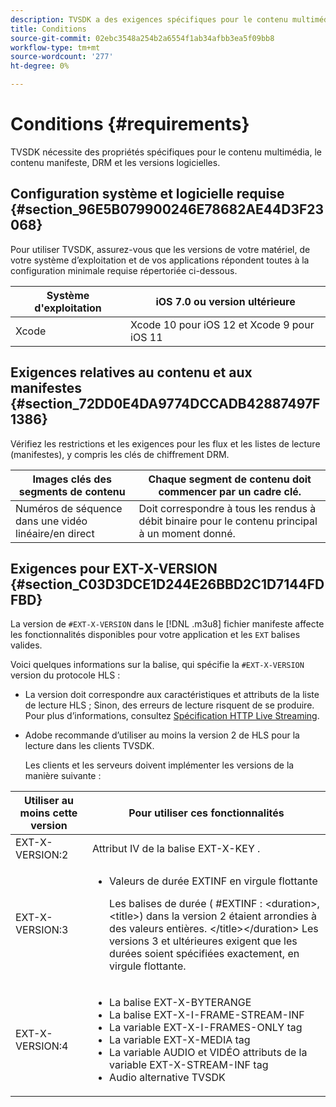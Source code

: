 ```yaml
---
description: TVSDK a des exigences spécifiques pour le contenu multimédia, le contenu manifeste, les DRM et les versions logicielles.
title: Conditions
source-git-commit: 02ebc3548a254b2a6554f1ab34afbb3ea5f09bb8
workflow-type: tm+mt
source-wordcount: '277'
ht-degree: 0%

---
```


# Conditions {#requirements}

TVSDK nécessite des propriétés spécifiques pour le contenu multimédia, le contenu manifeste, DRM et les versions logicielles.

## Configuration système et logicielle requise {#section_96E5B079900246E78682AE44D3F23068}

Pour utiliser TVSDK, assurez-vous que les versions de votre matériel, de votre système d’exploitation et de vos applications répondent toutes à la configuration minimale requise répertoriée ci-dessous.

| Système d&#39;exploitation | iOS 7.0 ou version ultérieure |
|---|---|
| Xcode | Xcode 10 pour iOS 12 et Xcode 9 pour iOS 11 |

## Exigences relatives au contenu et aux manifestes {#section_72DD0E4DA9774DCCADB42887497F1386}

Vérifiez les restrictions et les exigences pour les flux et les listes de lecture (manifestes), y compris les clés de chiffrement DRM.

| Images clés des segments de contenu | Chaque segment de contenu doit commencer par un cadre clé. |
|---|---|
| Numéros de séquence dans une vidéo linéaire/en direct | Doit correspondre à tous les rendus à débit binaire pour le contenu principal à un moment donné. |

## Exigences pour EXT-X-VERSION {#section_C03D3DCE1D244E26BBD2C1D7144FDFBD}

La version de `#EXT-X-VERSION` dans le [!DNL .m3u8] fichier manifeste affecte les fonctionnalités disponibles pour votre application et les `EXT` balises valides.

Voici quelques informations sur la balise, qui spécifie la `#EXT-X-VERSION` version du protocole HLS :

* La version doit correspondre aux caractéristiques et attributs de la liste de lecture HLS ; Sinon, des erreurs de lecture risquent de se produire. Pour plus d’informations, consultez [Spécification HTTP Live Streaming](https://datatracker.ietf.org/doc/draft-pantos-http-live-streaming/?include_text=1).
* Adobe recommande d’utiliser au moins la version 2 de HLS pour la lecture dans les clients TVSDK.

  Les clients et les serveurs doivent implémenter les versions de la manière suivante :

<table frame="all" colsep="1" rowsep="1" id="table_62EB98EDD9DE49EC84CB1C7D59BC40E6"> 
 <thead> 
  <tr rowsep="1"> 
   <th colname="1" class="entry"> Utiliser au moins cette version </th> 
   <th colname="2" class="entry"> Pour utiliser ces fonctionnalités </th> 
  </tr> 
 </thead>
 <tbody> 
  <tr rowsep="1"> 
   <td colname="1"> <span class="codeph"> EXT-X-VERSION:2 </span> </td> 
   <td colname="2"> Attribut IV de la <span class="codeph"> balise EXT-X-KEY </span> . </td> 
  </tr> 
  <tr rowsep="1"> 
   <td colname="1"> <span class="codeph"> EXT-X-VERSION:3 </span> </td> 
   <td colname="2"> 
    <ul id="ul_C9500D3F934848639C204BF248F139FF"> 
     <li id="li_535A7E3FABCB46FE872A7EA5DE2A1784">Valeurs de durée EXTINF </span> en virgule <span class="codeph"> flottante <p>Les balises de durée ( <span class="codeph"> #EXTINF : </span>&lt;duration&gt;,&lt;title&gt;) dans la version 2 étaient arrondies à des valeurs entières. &lt;/title&gt;&lt;/duration&gt; Les versions 3 et ultérieures exigent que les durées soient spécifiées exactement, en virgule flottante. </p> </li> 
    </ul> </td> 
  </tr> 
  <tr rowsep="0"> 
   <td colname="1"> <span class="codeph"> EXT-X-VERSION:4 </span> </td> 
   <td colname="2"> 
    <ul id="ul_3355A6CBBE2141DDB92660BB4B604D70"> 
     <li id="li_5E73D41AF6DC4CEE88D6C029FFCFC350">La <span class="codeph"> balise EXT-X-BYTERANGE </span> </li> 
     <li id="li_BF5141F516F749E5890860D487EB5287">La <span class="codeph"> balise EXT-X-I-FRAME-STREAM-INF </span> </li> 
     <li id="li_E0D399A13812499B94107CDE62998EE9">La variable <span class="codeph"> EXT-X-I-FRAMES-ONLY </span> tag </li> 
     <li id="li_A7783AFF99854EFBBAECD2967E4CBF2B">La variable <span class="codeph"> EXT-X-MEDIA </span> tag </li> 
     <li id="li_15AE652F33C1454AA90DDC65E7D6C2FD">La variable <span class="codeph"> AUDIO </span> et <span class="codeph"> VIDÉO </span> attributs de la variable <span class="codeph"> EXT-X-STREAM-INF </span> tag </li> 
     <li id="li_DB2A7847D5884F6E91FD9E78101FBCA5">Audio alternative TVSDK </li> 
    </ul> </td> 
  </tr> 
 </tbody> 
</table>
